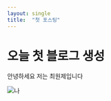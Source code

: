 ```yaml
---
layout: single
title:  "첫 포스팅"
---
```

# 오늘 첫 블로그 생성

안녕하세요 저는 최원제입니다

 




![나](../images/2025-06-30-first/나-1751433380522-4.jpg)